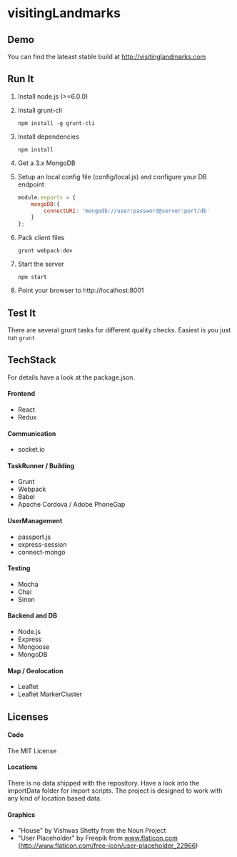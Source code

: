 # visitingLandmarks

## Demo
You can find the lateast stable build at http://visitinglandmarks.com

## Run It
1. Install node.js (>=6.0.0)
2. Install grunt-cli 

    ```
    npm install -g grunt-cli
    ```
    
3. Install dependencies

    ```
    npm install
    ```
    
4. Get a 3.x MongoDB
5. Setup an local config file (config/local.js) and configure your DB endpoint

    ```javascript
    module.exports = {
        mongoDB:{
            connectURI: 'mongodb://user:password@server:port/db'
        }
    };
    ```
    
6. Pack client files

    ```
    grunt webpack:dev
    ```
    
7. Start the server

    ```
    npm start
    ```
    
8. Point your browser to http://localhost:8001
    
## Test It
There are several grunt tasks for different quality checks. Easiest is you just run `grunt`

## TechStack

For details have a look at the package.json.

#### Frontend
* React
* Redux

#### Communication
* socket.io

#### TaskRunner / Building
* Grunt
* Webpack
* Babel
* Apache Cordova / Adobe PhoneGap

#### UserManagement
* passport.js
* express-session
* connect-mongo

#### Testing
* Mocha
* Chai
* Sinon

#### Backend and DB
* Node.js
* Express
* Mongoose
* MongoDB

#### Map / Geolocation
* Leaflet
* Leaflet MarkerCluster

## Licenses

#### Code

The MIT License

#### Locations

There is no data shipped with the repository. Have a look into the importData folder for import scripts.
The project is designed to work with any kind of location based data.

#### Graphics
* "House" by Vishwas Shetty from the Noun Project
* "User Placeholder" by Freepik from www.flaticon.com  (http://www.flaticon.com/free-icon/user-placeholder_22966)
